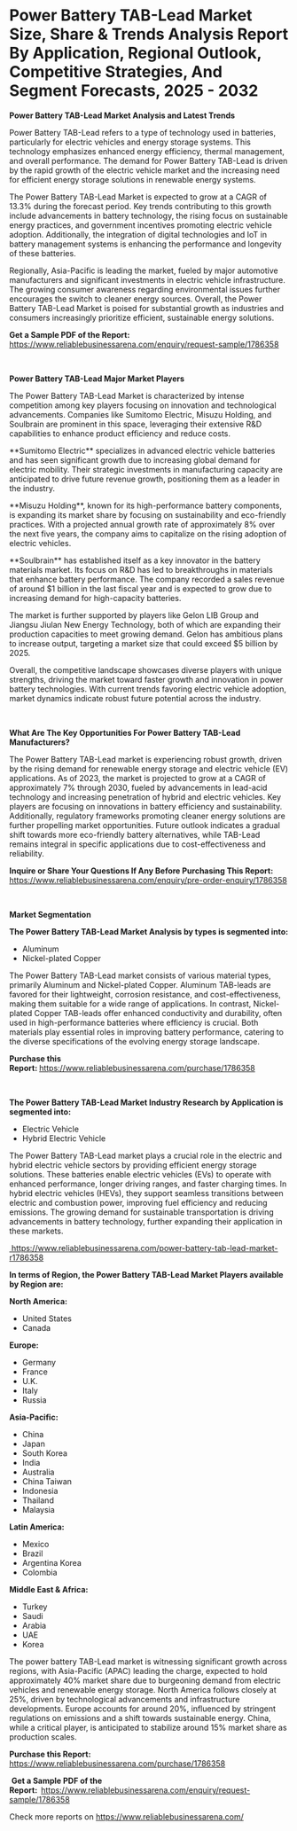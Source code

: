 <p><h1>Power Battery TAB-Lead Market Size, Share & Trends Analysis Report By Application, Regional Outlook, Competitive Strategies, And Segment Forecasts, 2025 - 2032</h1></p><p><strong>Power Battery TAB-Lead Market Analysis and Latest Trends</strong></p>
<p><p>Power Battery TAB-Lead refers to a type of technology used in batteries, particularly for electric vehicles and energy storage systems. This technology emphasizes enhanced energy efficiency, thermal management, and overall performance. The demand for Power Battery TAB-Lead is driven by the rapid growth of the electric vehicle market and the increasing need for efficient energy storage solutions in renewable energy systems.</p><p>The Power Battery TAB-Lead Market is expected to grow at a CAGR of 13.3% during the forecast period. Key trends contributing to this growth include advancements in battery technology, the rising focus on sustainable energy practices, and government incentives promoting electric vehicle adoption. Additionally, the integration of digital technologies and IoT in battery management systems is enhancing the performance and longevity of these batteries.</p><p>Regionally, Asia-Pacific is leading the market, fueled by major automotive manufacturers and significant investments in electric vehicle infrastructure. The growing consumer awareness regarding environmental issues further encourages the switch to cleaner energy sources. Overall, the Power Battery TAB-Lead Market is poised for substantial growth as industries and consumers increasingly prioritize efficient, sustainable energy solutions.</p></p>
<p><strong>Get a Sample PDF of the Report:&nbsp;</strong> <a href="https://www.reliablebusinessarena.com/enquiry/request-sample/1786358?utm_campaign=2514&utm_medium=2&utm_source=Github&utm_content=ia&utm_term=25032025&utm_id=power-battery-tab-lead">https://www.reliablebusinessarena.com/enquiry/request-sample/1786358</a></p>
<p>&nbsp;</p>
<p><strong>Power Battery TAB-Lead Major Market Players</strong></p>
<p><p>The Power Battery TAB-Lead Market is characterized by intense competition among key players focusing on innovation and technological advancements. Companies like Sumitomo Electric, Misuzu Holding, and Soulbrain are prominent in this space, leveraging their extensive R&D capabilities to enhance product efficiency and reduce costs.</p><p>**Sumitomo Electric** specializes in advanced electric vehicle batteries and has seen significant growth due to increasing global demand for electric mobility. Their strategic investments in manufacturing capacity are anticipated to drive future revenue growth, positioning them as a leader in the industry.</p><p>**Misuzu Holding**, known for its high-performance battery components, is expanding its market share by focusing on sustainability and eco-friendly practices. With a projected annual growth rate of approximately 8% over the next five years, the company aims to capitalize on the rising adoption of electric vehicles.</p><p>**Soulbrain** has established itself as a key innovator in the battery materials market. Its focus on R&D has led to breakthroughs in materials that enhance battery performance. The company recorded a sales revenue of around $1 billion in the last fiscal year and is expected to grow due to increasing demand for high-capacity batteries.</p><p>The market is further supported by players like Gelon LIB Group and Jiangsu Jiulan New Energy Technology, both of which are expanding their production capacities to meet growing demand. Gelon has ambitious plans to increase output, targeting a market size that could exceed $5 billion by 2025. </p><p>Overall, the competitive landscape showcases diverse players with unique strengths, driving the market toward faster growth and innovation in power battery technologies. With current trends favoring electric vehicle adoption, market dynamics indicate robust future potential across the industry.</p></p>
<p>&nbsp;</p>
<p><strong>What Are The Key Opportunities For Power Battery TAB-Lead Manufacturers?</strong></p>
<p><p>The Power Battery TAB-Lead market is experiencing robust growth, driven by the rising demand for renewable energy storage and electric vehicle (EV) applications. As of 2023, the market is projected to grow at a CAGR of approximately 7% through 2030, fueled by advancements in lead-acid technology and increasing penetration of hybrid and electric vehicles. Key players are focusing on innovations in battery efficiency and sustainability. Additionally, regulatory frameworks promoting cleaner energy solutions are further propelling market opportunities. Future outlook indicates a gradual shift towards more eco-friendly battery alternatives, while TAB-Lead remains integral in specific applications due to cost-effectiveness and reliability.</p></p>
<p><strong>Inquire or Share Your Questions If Any Before Purchasing This Report:</strong> <a href="https://www.reliablebusinessarena.com/enquiry/pre-order-enquiry/1786358?utm_campaign=2514&utm_medium=2&utm_source=Github&utm_content=ia&utm_term=25032025&utm_id=power-battery-tab-lead">https://www.reliablebusinessarena.com/enquiry/pre-order-enquiry/1786358</a></p>
<p>&nbsp;</p>
<p><strong>Market Segmentation</strong></p>
<p><strong>The Power Battery TAB-Lead Market Analysis by types is segmented into:</strong></p>
<p><ul><li>Aluminum</li><li>Nickel-plated Copper</li></ul></p>
<p><p>The Power Battery TAB-Lead market consists of various material types, primarily Aluminum and Nickel-plated Copper. Aluminum TAB-leads are favored for their lightweight, corrosion resistance, and cost-effectiveness, making them suitable for a wide range of applications. In contrast, Nickel-plated Copper TAB-leads offer enhanced conductivity and durability, often used in high-performance batteries where efficiency is crucial. Both materials play essential roles in improving battery performance, catering to the diverse specifications of the evolving energy storage landscape.</p></p>
<p><strong>Purchase this Report:&nbsp;</strong><a href="https://www.reliablebusinessarena.com/purchase/1786358?utm_campaign=2514&utm_medium=2&utm_source=Github&utm_content=ia&utm_term=25032025&utm_id=power-battery-tab-lead">https://www.reliablebusinessarena.com/purchase/1786358</a></p>
<p>&nbsp;</p>
<p><strong>The Power Battery TAB-Lead Market Industry Research by Application is segmented into:</strong></p>
<p><ul><li>Electric Vehicle</li><li>Hybrid Electric Vehicle</li></ul></p>
<p><p>The Power Battery TAB-Lead market plays a crucial role in the electric and hybrid electric vehicle sectors by providing efficient energy storage solutions. These batteries enable electric vehicles (EVs) to operate with enhanced performance, longer driving ranges, and faster charging times. In hybrid electric vehicles (HEVs), they support seamless transitions between electric and combustion power, improving fuel efficiency and reducing emissions. The growing demand for sustainable transportation is driving advancements in battery technology, further expanding their application in these markets.</p></p>
<p><a href="https://www.reliablebusinessarena.com/power-battery-tab-lead-market-r1786358?utm_campaign=2514&utm_medium=2&utm_source=Github&utm_content=ia&utm_term=25032025&utm_id=power-battery-tab-lead">&nbsp;https://www.reliablebusinessarena.com/power-battery-tab-lead-market-r1786358</a></p>
<p><strong>In terms of Region, the Power Battery TAB-Lead Market Players available by Region are:</strong></p>
<p>
    <p> <strong> North America: </strong>
        <ul>
            <li>United States</li>
            <li>Canada</li>
        </ul>
        </p> 
    <p> <strong> Europe: </strong>
        <ul>
            <li>Germany</li>
            <li>France</li>
            <li>U.K.</li>
            <li>Italy</li>
            <li>Russia</li>
        </ul>
        </p> 
    <p> <strong> Asia-Pacific: </strong>
        <ul>
            <li>China</li>
            <li>Japan</li>
            <li>South Korea</li>
            <li>India</li>
            <li>Australia</li>
            <li>China Taiwan</li>
            <li>Indonesia</li>
            <li>Thailand</li>
            <li>Malaysia</li>
        </ul>
        </p> 
    <p> <strong> Latin America: </strong>
        <ul>
            <li>Mexico</li>
            <li>Brazil</li>
            <li>Argentina Korea</li>
            <li>Colombia</li>
        </ul>
        </p> 
    <p> <strong> Middle East & Africa: </strong>
        <ul>
            <li>Turkey</li>
            <li>Saudi</li>
            <li>Arabia</li>
            <li>UAE</li>
            <li>Korea</li>
        </ul>
    </p>
    </p>
<p><p>The power battery TAB-Lead market is witnessing significant growth across regions, with Asia-Pacific (APAC) leading the charge, expected to hold approximately 40% market share due to burgeoning demand from electric vehicles and renewable energy storage. North America follows closely at 25%, driven by technological advancements and infrastructure developments. Europe accounts for around 20%, influenced by stringent regulations on emissions and a shift towards sustainable energy. China, while a critical player, is anticipated to stabilize around 15% market share as production scales.</p></p>
<p><strong>Purchase this Report: </strong><a href="https://www.reliablebusinessarena.com/purchase/1786358?utm_campaign=2514&utm_medium=2&utm_source=Github&utm_content=ia&utm_term=25032025&utm_id=power-battery-tab-lead">https://www.reliablebusinessarena.com/purchase/1786358</a></p>
<p>&nbsp;<strong>Get a Sample PDF of the Report:&nbsp;&nbsp;</strong><a href="https://www.reliablebusinessarena.com/enquiry/request-sample/1786358?utm_campaign=2514&utm_medium=2&utm_source=Github&utm_content=ia&utm_term=25032025&utm_id=power-battery-tab-lead">https://www.reliablebusinessarena.com/enquiry/request-sample/1786358</a></p>
<p><strong></strong></p>
<p>Check more reports on <a href="https://www.reliablebusinessarena.com/?utm_campaign=2514&utm_medium=2&utm_source=Github&utm_content=ia&utm_term=25032025&utm_id=power-battery-tab-lead">https://www.reliablebusinessarena.com/</a></p>